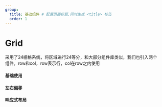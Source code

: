 ```yaml
---
group:
  title: 基础组件 # 配置页面标题,同时生成 <title> 标签
  order: 1
---
```

# Grid
采用了24栅格系统，将区域进行24等分，和大部分组件库类似，我们也引入两个组件，row和col，row表示行，col在row之内使用


#### 基础使用
<code src='./demo/basic.tsx'></code>

#### 左右偏移
<code src='./demo/skewing.tsx'></code>

#### 响应式布局
<code src='./demo/pullAndPush.tsx'></code>


<API></API>